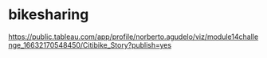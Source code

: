 # bikesharing



https://public.tableau.com/app/profile/norberto.agudelo/viz/module14challenge_16632170548450/Citibike_Story?publish=yes
